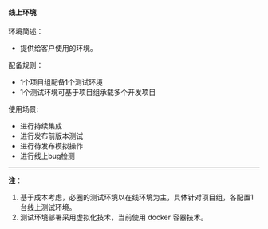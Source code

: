 #### 线上环境

环境简述：
* 提供给客户使用的环境。

配备规则：
* 1个项目组配备1个测试环境
* 1个测试环境可基于项目组承载多个开发项目

使用场景:
* 进行持续集成
* 进行发布前版本测试
* 进行待发布模拟操作
* 进行线上bug检测

---

**注**：
1. 基于成本考虑，必圈的测试环境以在线环境为主，具体针对项目组，各配置1台线上测试环境。
2. 测试环境部署采用虚拟化技术，当前使用 docker 容器技术。